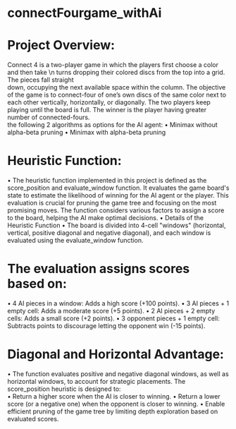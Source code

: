 # connectFourgame_withAi
# Project Overview:  
Connect 4 is a two-player game in which the players first choose a color and then take \n
turns dropping their colored discs from the top into a grid. The pieces fall straight  
down, occupying the next available space within the column. The objective of the 
game is to connect-four of one’s own discs of the same color next to each other 
vertically, horizontally, or diagonally. The two players keep playing until the board is 
full. The winner is the player having greater number of connected-fours.  
the following 2 algorithms as options for the AI agent: 
• Minimax without alpha-beta pruning 
• Minimax with alpha-beta pruning 
# Heuristic Function: 
• The heuristic function implemented in this project is defined as the 
score_position and evaluate_window function. It evaluates the game board's 
state to estimate the likelihood of winning for the AI agent or the player. This 
evaluation is crucial for pruning the game tree and focusing on the most 
promising moves. The function considers various factors to assign a score to the 
board, helping the AI make optimal decisions. 
• Details of the Heuristic Function 
• The board is divided into 4-cell "windows" (horizontal, vertical, positive diagonal 
and negative diagonal), and each window is evaluated using the 
evaluate_window function. 
# The evaluation assigns scores based on: 
• 4 AI pieces in a window: Adds a high score (+100 points). 
• 3 AI pieces + 1 empty cell: Adds a moderate score (+5 points). 
• 2 AI pieces + 2 empty cells: Adds a small score (+2 points). 
• 3 opponent pieces + 1 empty cell: Subtracts points to discourage letting the 
opponent win (-15 points). 
# Diagonal and Horizontal Advantage: 
• The function evaluates positive and negative diagonal windows, as well as 
horizontal windows, to account for strategic placements. 
The score_position heuristic is designed to:  
• Return a higher score when the AI is closer to winning. 
• Return a lower score (or a negative one) when the opponent is closer to 
winning. 
• Enable efficient pruning of the game tree by limiting depth exploration based on 
evaluated scores.
